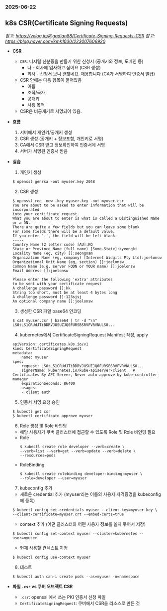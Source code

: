 ### 2025-06-22

## k8s CSR(Certificate Signing Requests)
*참고: https://velog.io/@gadian88/Certificate-Signing-Requests-CSR*
*참고: https://blog.naver.com/kmk1030/223007606920*  
- **CSR**
  - `CSR`: 디지털 신분증을 만들기 위한 신청서 (공개키와 정보, 도메인 등)
    - 나 - 회사에 입사하고 싶어요 (CSR 생성)
    - 회사 - 신청서 보니 괜찮네요. 채용합니다 (CA가 서명하여 인증서 발급)
  - CSR 안에는 다음 항목이 들어있음
    - 이름
    - 조직/국가
    - 공개키
    - 사용 목적
  - CSR은 비공개키로 서명되어 있음. 

- **흐름**
  1. 서버에서 개인키/공개키 생성
  2. CSR 생성 (공개키 + 정보포함, 개인키로 서명)
  3. CA에서 CSR 받고 정보확인하여 인증서에 서명
  4. 서버가 서명된 인증서 받음

- **실습**
  1. 개인키 생성
    ```
    $ openssl genrsa -out myuser.key 2048
    ```
  2. CSR 생성
    ```
    $ openssl req -new -key myuser.key -out myuser.csr
    You are about to be asked to enter information that will be incorporated
    into your certificate request.
    What you are about to enter is what is called a Distinguished Name or a DN.
    There are quite a few fields but you can leave some blank
    For some fields there will be a default value,
    If you enter '.', the field will be left blank.
    -----
    Country Name (2 letter code) [AU]:KO
    State or Province Name (full name) [Some-State]:kyeongki
    Locality Name (eg, city) []:seongnam
    Organization Name (eg, company) [Internet Widgits Pty Ltd]:joelonsw
    Organizational Unit Name (eg, section) []:joelonsw
    Common Name (e.g. server FQDN or YOUR name) []:joelonsw
    Email Address []:joelonsw
    
    Please enter the following 'extra' attributes
    to be sent with your certificate request
    A challenge password []:kk
    String too short, must be at least 4 bytes long
    A challenge password []:123sjsj
    An optional company name []:joelonsw
    ```
  3. 생성한 CSR 파일 base64 인코딩
    ```
    $ cat myuser.csr | base64 | tr -d "\n"
    LS0tLS1CRUdJTiBDRVJUSUZJQ0FURSBSRVFVRVNULS0...
    ```
  4. kubernetes에서 CertificateSigningRequest Manifest 작성, apply
    ```
    apiVersion: certificates.k8s.io/v1
    kind: CertificateSigningRequest
    metadata:
        name: myuser
    spec:
        request: LS0tLS1CRUdJTiBDRVJUSUZJQ0FURSBSRVFVRVNULS0...
        signerName: kubernetes.io/kube-apiserver-client   # Certificates By API Server, Never auto-approve by kube-controller-manager
        expirationSeconds: 86400
        usages:
        - client auth
    ```
  5. 인증서 서명 요청 승인
    ```
    $ kubectl get csr
    $ kubectl certificate approve myuser
    ```
  6. Role 생성 및 Role 바인딩
    - 해당 사용자가 쿠버 클러스터에 접근할 수 있도록 Role 및 Role 바인딩 필요
    - Role
      ```
      $ kubectl create role developer --verb=create \
      --verb=list --verb=get --verb=update --verb=delete \
      --resources=pods
      ```
    - RoleBinding
      ```
      $ kubectl create rolebinding developer-binding-myuser \
      --role=developer --user=myuser
      ```
  7. kubeconfig 추가
    - 새로운 credential 추가 (myuser라는 이름의 사용자 자격증명을 kubeconfig에 등록)
    ```
    $ kubectl config set-credentials myuser --client-key=myuser.key \
    --client-certificate=myuser.crt --embed-certs=true
    ```
    - context 추가 (어떤 클러스터와 어떤 사용자 정보를 쓸지 묶어서 저장)
    ```
    $ kubectl config set-context myuser --cluster=kubernetes --user=myuser
    ```
    - 현재 사용할 컨텍스트 지정
    ```
    $ kubectl config use-context myuser
    ```
  8. 테스트
    ```
    $ kubectl auth can-i create pods --as=myuser -n=namespace
    ```

- **파일 `.csr` vs 쿠버 오브젝트 CSR**
  - `.csr`: openssl 에서 쓰는 PKI 인증서 신청 파일
  - `CertificateSigningRequest`: 쿠버에서 CSR을 리소스로 만든 것
